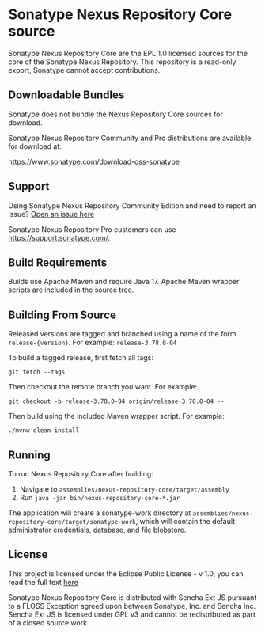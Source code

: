 <!--

    Sonatype Nexus (TM) Open Source Version
    Copyright (c) 2008-present Sonatype, Inc.
    All rights reserved. Includes the third-party code listed at http://links.sonatype.com/products/nexus/oss/attributions.

    This program and the accompanying materials are made available under the terms of the Eclipse Public License Version 1.0,
    which accompanies this distribution and is available at http://www.eclipse.org/legal/epl-v10.html.

    Sonatype Nexus (TM) Professional Version is available from Sonatype, Inc. "Sonatype" and "Sonatype Nexus" are trademarks
    of Sonatype, Inc. Apache Maven is a trademark of the Apache Software Foundation. M2eclipse is a trademark of the
    Eclipse Foundation. All other trademarks are the property of their respective owners.

-->
# Sonatype Nexus Repository Core source

Sonatype Nexus Repository Core are the EPL 1.0 licensed sources for the core of the Sonatype Nexus Repository.
This repository is a read-only export, Sonatype cannot accept contributions.

## Downloadable Bundles

Sonatype does not bundle the Nexus Repository Core sources for download.

Sonatype Nexus Repository Community and Pro distributions are available for download at:

https://www.sonatype.com/download-oss-sonatype

## Support

Using Sonatype Nexus Repository Community Edition and need to report an issue? [Open an issue here](https://github.com/sonatype/nexus-public/issues)

Sonatype Nexus Repository Pro customers can use https://support.sonatype.com/.

## Build Requirements

Builds use Apache Maven and require Java 17. Apache Maven wrapper scripts are included in the source tree.

## Building From Source

Released versions are tagged and branched using a name of the form `release-{version}`. For example: `release-3.78.0-04`

To build a tagged release, first fetch all tags:

```shell
git fetch --tags
```

Then checkout the remote branch you want. For example:

```shell
git checkout -b release-3.78.0-04 origin/release-3.78.0-04 --
```

Then build using the included Maven wrapper script. For example:

```shell
./mvnw clean install
```

## Running

To run Nexus Repository Core after building:

1. Navigate to `assemblies/nexus-repository-core/target/assembly`
2. Run `java -jar bin/nexus-repository-core-*.jar`

The application will create a sonatype-work directory at `assemblies/nexus-repository-core/target/sonatype-work`,
which will contain the default administrator credentials, database, and file blobstore.

## License

This project is licensed under the Eclipse Public License - v 1.0, you can read the full text [here](LICENSE.txt)

Sonatype Nexus Repository Core is distributed with Sencha Ext JS pursuant to a FLOSS Exception agreed upon between Sonatype, Inc. and Sencha Inc.
Sencha Ext JS is licensed under GPL v3 and cannot be redistributed as part of a closed source work.
